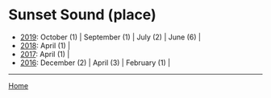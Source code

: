 # Sunset Sound (place)

  * [2019](./sunset-sound-place-2019.md): 
      October (1) | 
      September (1) | 
      July (2) | 
      June (6) | 
  * [2018](./sunset-sound-place-2018.md): 
      April (1) | 
  * [2017](./sunset-sound-place-2017.md): 
      April (1) | 
  * [2016](./sunset-sound-place-2016.md): 
      December (2) | 
      April (3) | 
      February (1) | 

----

[Home](../)
